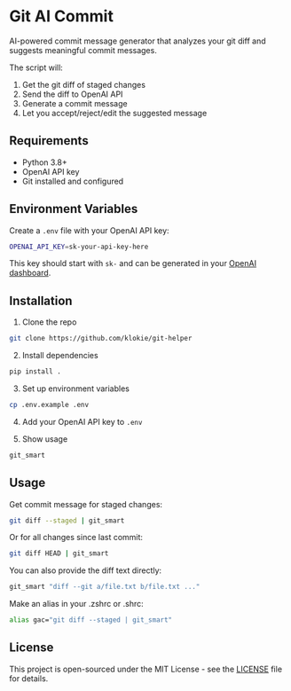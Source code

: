# Git AI Commit

AI-powered commit message generator that analyzes your git diff and suggests meaningful commit messages.

The script will:

1. Get the git diff of staged changes
2. Send the diff to OpenAI API
3. Generate a commit message
4. Let you accept/reject/edit the suggested message

## Requirements

- Python 3.8+
- OpenAI API key
- Git installed and configured

## Environment Variables

Create a `.env` file with your OpenAI API key:

```sh
OPENAI_API_KEY=sk-your-api-key-here
```

This key should start with `sk-` and can be generated in your [OpenAI dashboard](https://platform.openai.com/api-keys).

## Installation

1. Clone the repo

```sh
git clone https://github.com/klokie/git-helper
```

2. Install dependencies

```sh
pip install .
```

3. Set up environment variables

```sh
cp .env.example .env
```

4. Add your OpenAI API key to `.env`

5. Show usage

```sh
git_smart
```

## Usage

Get commit message for staged changes:

```sh
git diff --staged | git_smart
```

Or for all changes since last commit:

```sh
git diff HEAD | git_smart
```

You can also provide the diff text directly:

```sh
git_smart "diff --git a/file.txt b/file.txt ..."
```

Make an alias in your .zshrc or .shrc:

```sh
alias gac="git diff --staged | git_smart"
```

## License

This project is open-sourced under the MIT License - see the [LICENSE](LICENSE) file for details.
